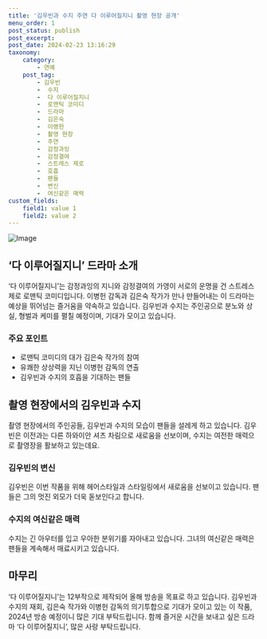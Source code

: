 ```yaml
---
title: '김우빈과 수지 주연 다 이루어질지니 촬영 현장 공개'
menu_order: 1
post_status: publish
post_excerpt: 
post_date: 2024-02-23 13:16:29
taxonomy:
    category:
        - 연예
    post_tag:
        - 김우빈
        -  수지
        -  다 이루어질지니
        -  로맨틱 코미디
        -  드라마
        -  김은숙
        -  이병헌
        -  촬영 현장
        -  주연
        -  감정과잉
        -  감정결여
        -  스트레스 제로
        -  호흡
        -  팬들
        -  변신
        -  여신같은 매력
custom_fields:
    field1: value 1
    field2: value 2
---
```


![Image](https://mimgnews.pstatic.net/image/109/2024/02/22/0005022758_001_20240222213406290.jpg?type=w540)

## ‘다 이루어질지니’ 드라마 소개
‘다 이루어질지니’는 감정과잉의 지니와 감정결여의 가영이 서로의 운명을 건 스트레스 제로 로맨틱 코미디입니다. 이병헌 감독과 김은숙 작가가 만나 만들어내는 이 드라마는 예상을 뛰어넘는 즐거움을 약속하고 있습니다. 김우빈과 수지는 주인공으로 분노와 상실, 형벌과 케미를 펼칠 예정이며, 기대가 모이고 있습니다.
### 주요 포인트
- 로맨틱 코미디의 대가 김은숙 작가의 참여
- 유쾌한 상상력을 지닌 이병헌 감독의 연출
- 김우빈과 수지의 호흡을 기대하는 팬들
## 촬영 현장에서의 김우빈과 수지
촬영 현장에서의 주인공들, 김우빈과 수지의 모습이 팬들을 설레게 하고 있습니다. 김우빈은 이전과는 다른 하와이안 셔츠 차림으로 새로움을 선보이며, 수지는 여전한 매력으로 촬영장을 활보하고 있는데요.
### 김우빈의 변신
김우빈은 이번 작품을 위해 헤어스타일과 스타일링에서 새로움을 선보이고 있습니다. 팬들은 그의 멋진 외모가 더욱 돋보인다고 합니다.
### 수지의 여신같은 매력
수지는 긴 아우터를 입고 우아한 분위기를 자아내고 있습니다. 그녀의 여신같은 매력은 팬들을 계속해서 매료시키고 있습니다.
## 마무리
‘다 이루어질지니’는 12부작으로 제작되어 올해 방송을 목표로 하고 있습니다. 김우빈과 수지의 재회, 김은숙 작가와 이병헌 감독의 의기투합으로 기대가 모이고 있는 이 작품, 2024년 방송 예정이니 많은 기대 부탁드립니다. 함께 즐거운 시간을 보내고 싶은 드라마 ‘다 이루어질지니’, 많은 사랑 부탁드립니다.
